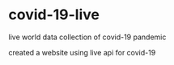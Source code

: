 # covid-19-live
live world data collection of covid-19 pandemic

created a website using live api for covid-19 
